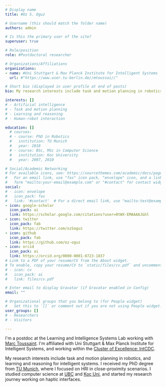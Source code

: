 ```yaml
---
# Display name
title: #Oz S. Oguz

# Username (this should match the folder name)
authors: admin

# Is this the primary user of the site?
superuser: true

# Role/position
role: #Postdoctoral researcher

# Organizations/Affiliations
organizations:
- name: #Uni Stuttgart & Max Planck Institute for Intelligent Systems
  url: #"https://www.user.tu-berlin.de//mtoussai//"

# Short bio (displayed in user profile at end of posts)
bio: My research interests include task and motion planning in robotics, learning and reasoning for intelligent systems.

interests: []
# - Artificial intelligence 
# - Task and motion planning
# - Learning and reasoning
# - Human-robot interaction 

education: []
  # courses:
  # - course: PhD in Robotics
  #   institution: TU Munich
  #   year: 2018
  # - course: BSc, MSc in Computer Science
  #   institution: Koc University
  #   year: 2007, 2010

# Social/Academic Networking
# For available icons, see: https://sourcethemes.com/academic/docs/page-builder/#icons
#   For an email link, use "fas" icon pack, "envelope" icon, and a link in the
#   form "mailto:your-email@example.com" or "#contact" for contact widget.
social:
# - icon: envelope
#   icon_pack: fas
#   link: '#contact'  # For a direct email link, use "mailto:test@example.org".
- icon: google-scholar
  icon_pack: ai
  link: https://scholar.google.com/citations?user=0tWX-EMAAAAJ&hl
- icon: twitter
  icon_pack: fab
  link: https://twitter.com/ozSoguz
- icon: github
  icon_pack: fab
  link: https://github.com/oz-oguz
- icon: orcid
  icon_pack: ai
  link: https://orcid.org/0000-0001-8723-1837
# Link to a PDF of your resume/CV from the About widget.
# To enable, copy your resume/CV to `static/files/cv.pdf` and uncomment the lines below.
# - icon: cv
#   icon_pack: ai
#   link: files/cv.pdf

# Enter email to display Gravatar (if Gravatar enabled in Config)
email: ""

# Organizational groups that you belong to (for People widget)
#   Set this to `[]` or comment out if you are not using People widget.
user_groups: []
# - Researchers
# - Visitors

---
```


I'm a postdoc at the Learning and Intelligence Systems Lab working with [Marc Toussaint](https://www.user.tu-berlin.de//mtoussai//). I'm affiliated with Uni Stuttgart & Max Planck Institute for Intelligent Systems, and working within the [Cluster of Excellence: IntCDC](https://www.intcdc.uni-stuttgart.de/). 

My research interests include task and motion planning in robotics, and learning and reasoning for intelligent systems. I received my PhD degree from [TU Munich](https://www.ei.tum.de/en/lsr/home/), where I focused on HRI in close-proximity scenarios. I studied computer science at [UBC](https://www.cs.ubc.ca/) and [Koç Uni](https://rml.ku.edu.tr/), and started my research journey working on haptic interfaces.


